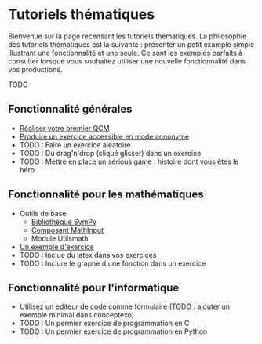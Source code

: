 # Tutoriels thématiques

Bienvenue sur la page recensant les tutoriels thématiques. La philosophie des tutoriels thématiques 
est la suivante : présenter un petit example simple illustrant une fonctionnalité et une seule. Ce
sont les exemples parfaits à consulter lorsque vous souhaitez utiliser une nouvelle fonctionnalité
dans vos productions.

TODO

## Fonctionnalité générales

* [Réaliser votre premier QCM](tuto/qcm.md)
* [Produire un exercice accessible en mode annonyme](lienano.md)
* TODO : Faire un exercice aléatoire
* TODO : Du drag'n'drop (cliqué glisser) dans un exercice
* TODO : Mettre en place un sérious game : histoire dont vous êtes le héro

## Fonctionnalité pour les mathématiques

* Outils de base
  * [Bibliothèque SymPy](sympy.md)
  * [Composant MathInput](composant_mathinput.md)
  * Module Utilsmath
* [Un exemple d'exercice](premier_exemple_math.md)
* TODO : Inclue du latex dans vos exercices
* TODO : Inclure le graphe d'une fonction dans un exercice

## Fonctionnalité pour l'informatique

* Utilisez un [editeur de code](text_editor.md) comme formulaire (TODO : ajouter un exemple minimal dans conceptexo)
* TODO : Un permier exercice de programmation en C
* TODO : Un permier exercice de programmation en Python

